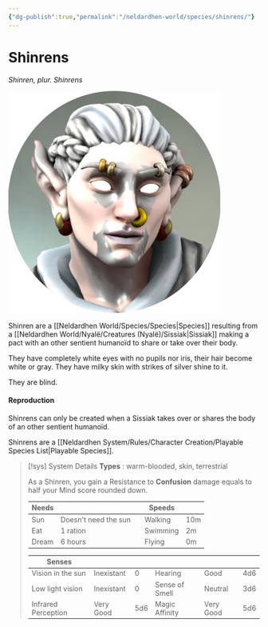 ```yaml
---
{"dg-publish":true,"permalink":"/neldardhen-world/species/shinrens/"}
---
```


# Shinrens
*Shinren, plur. Shinrens*

![TheSeer-token.png|100](/img/user/Images/Species/TheSeer-token.png)

Shinren are a [[Neldardhen World/Species/Species\|Species]] resulting from a [[Neldardhen World/Nyalë/Creatures (Nyalë)/Sissiak\|Sissiak]] making a pact with an other sentient humanoïd to share or take over their body.

They have completely white eyes with no pupils nor iris, their hair become white or gray. They have milky skin with strikes of silver shine to it.

They are blind.

#### Reproduction
Shinrens can only be created when a Sissiak takes over or shares the body of an other sentient humanoïd.

Shinrens are a [[Neldardhen System/Rules/Character Creation/Playable Species List\|Playable Species]].

  > [!sys] System Details
 > **Types** : warm-blooded, skin, terrestrial
 > 
> As a Shinren, you gain a Resistance to **Confusion** damage equals to half your Mind score rounded down.
> 
> | **Needs** |                      |     | **Speeds** |     |
> | --------- | -------------------- | --- | ---------- | --- |
> | Sun       | Doesn't need the sun |     | Walking    | 10m |
> | Eat       | 1 ration             |     | Swimming   | 2m  |
> | Dream     | 6 hours              |     | Flying     | 0m  |
> 
> | **Senses**          |            |     |                |           |     |
> | ------------------- | ---------- | --- | -------------- | --------- | --- |
> | Vision in the sun   | Inexistant | 0   | Hearing        | Good      | 4d6 |
> | Low light vision    | Inexistant | 0   | Sense of Smell | Neutral   | 3d6 |
> | Infrared Perception | Very Good  | 5d6 | Magic Affinity | Very Good | 5d6 |




